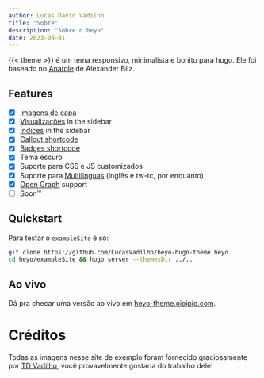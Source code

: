 ```yaml
---
author: Lucas David Vadilho
title: "Sobre"
description: "Sobre o heyo"
date: 2023-08-01
---
```


{{< theme >}} é um tema responsivo, minimalista e bonito para hugo. Ele foi baseado no [Anatole](https://github.com/lxndrblz/anatole) de Alexander Bilz.

## Features

- [x] [Imagens de capa](https://heyo-theme.oioipio.com/tw-tc/post/thumbnail/)
- [x] [Visualizações](https://heyo-theme.oioipio.com/tw-tc/post/sketches/) in the sidebar
- [x] [Índices](https://heyo-theme.oioipio.com/tw-tc/post/sketches/post/toc/) in the sidebar
- [x] [Callout shortcode](https://heyo-theme.oioipio.com/post/tw-tc/callouts/)
- [x] [Badges shortcode](http://localhost:1313/tw-tc/post/badges/)
- [x] Tema escuro
- [x] Suporte para CSS e JS customizados
- [x] Suporte para [Multilinguas](https://gohugo.io/content-management/multilingual/) (inglês e tw-tc, por enquanto)
- [x] [Open Graph](https://gohugo.io/templates/internal/#configure-open-graph) support
- [ ] Soon™

## Quickstart

Para testar o `exampleSite` é só:

```sh
git clone https://github.com/LucasVadilho/heyo-hugo-theme heyo
cd heyo/exampleSite && hugo server --themesDir ../..
```

## Ao vivo

Dá pra checar uma versão ao vivo em [heyo-theme.oioipio.com](http://heyo-theme.oioipio.com/).

# Créditos

Todas as imagens nesse site de exemplo foram fornecido graciosamente por [TD Vadilho](https://www.tdvadilho.com/), você provavelmente gostaria do trabalho dele!
